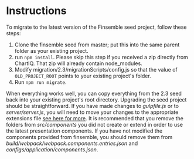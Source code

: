 # Instructions
To migrate to the latest version of the Finsemble seed project, follow these steps:
1. Clone the finsemble seed from master; put this into the same parent folder as your existing project.
2. run `npm install`. Please skip this step if you received a zip directly from ChartIQ. That zip will already contain node_modules.
3. Modify migration/2.3/migrationScripts/config.js so that the value of `OLD_PROJECT_ROOT` points to your existing project's folder.
4. Run `npm run migrate`.

When everything works well, you can copy everything from the 2.3 seed back into your existing project's root directory.
Upgrading the seed project should be straightforward. If you have made changes to _gulpfile.js_ or to _server/server.js_, you will need to move your changes to the appropriate extensions file [see here for more](../../README.md). It is recommended that you remove the folders from _src/components_ you did not create or extend in order to use the latest presentation components. If you have not modified the components provided from finsemble, you should remove them from _build/webpack/webpack.components.entries.json_ and _configs/application/components.json_.

